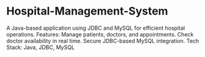 # Hospital-Management-System
A Java-based application using JDBC and MySQL for efficient hospital operations.  Features:  Manage patients, doctors, and appointments. Check doctor availability in real time. Secure JDBC-based MySQL integration. Tech Stack: Java, JDBC, MySQL
